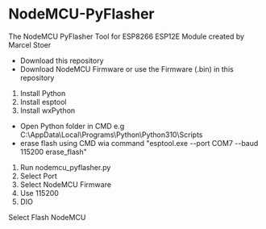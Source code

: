 <h1> NodeMCU-PyFlasher </h1>
<p>The NodeMCU PyFlasher Tool for ESP8266 ESP12E Module created by Marcel Stoer</p>

<ul>
  <li>Download this repository</li>
  <li>Download NodeMCU Firmware or use the Firmware (.bin) in this repository</li>
</ul>

<ol>
  <li>Install Python</li>
  <li>Install esptool</li>
  <li>Install wxPython</li>
</ol>

<ul>
  <li>Open Python folder in CMD e.g C:\AppData\Local\Programs\Python\Python310\Scripts</li>
  <li>erase flash using CMD wia command "esptool.exe --port COM7 --baud 115200 erase_flash"</li>
</ul>

<ol>
  <li>Run nodemcu_pyflasher.py</li>
  <li>Select Port</li>
  <li>Select NodeMCU Firmware</li>
  <li>Use 115200</li>
  <li>DIO</li>
</ol>

Select Flash NodeMCU
